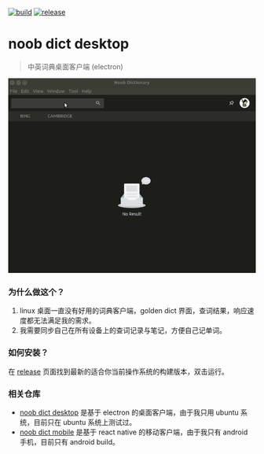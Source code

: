 [![build](https://github.com/noob9527/noob-dict-desktop/actions/workflows/build.yml/badge.svg)](https://github.com/noob9527/noob-dict-desktop/actions/workflows/build.yml?branch=dev)
[![release](https://github.com/noob9527/noob-dict-desktop/actions/workflows/release.yml/badge.svg)](https://github.com/noob9527/noob-dict-desktop/actions/workflows/release.yml)
# noob dict desktop
> 中英词典桌面客户端 (electron)

![demo](demo.gif)

### 为什么做这个？
1. linux 桌面一直没有好用的词典客户端，golden dict 界面，查词结果，响应速度都无法满足我的需求。
2. 我需要同步自己在所有设备上的查词记录与笔记，方便自己记单词。

### 如何安装？
在 [release](https://github.com/noob9527/noob-dict-desktop/releases) 页面找到最新的适合你当前操作系统的构建版本，双击运行。

### 相关仓库
- [noob dict desktop](https://github.com/noob9527/noob-dict-desktop) 是基于 electron 的桌面客户端，由于我只用 ubuntu 系统，目前只在 ubuntu 系统上测试过。
- [noob dict mobile](https://github.com/noob9527/noob-dict-mobile) 是基于 react native 的移动客户端，由于我只有 android 手机，目前只有 android build。

